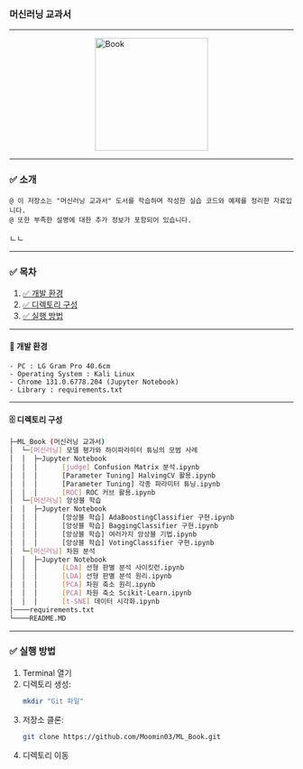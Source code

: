 ### 머신러닝 교과서

---
<img src="https://image.yes24.com/goods/98809693/XL.jpg" alt="Book" style="width: 200px; display: block; margin-left: auto; margin-right: auto;">


---
### ✅ 소개
    @ 이 저장소는 "머신러닝 교과서" 도서를 학습하며 작성한 실습 코드와 예제를 정리한 자료입니다.
    @ 또한 부족한 설명에 대한 추가 정보가 포함되어 있습니다.
ㄴㄴ

---
### ✅ 목차
1. [✅ 개발 환경](#개발-환경)
2. [✅ 디렉토리 구성](#디렉토리-구성)
3. [✅ 실행 방법](#실행-방법)


---
<a name="개발-환경"></a>
#### 🙈 개발 환경
	- PC : LG Gram Pro 40.6cm
	- Operating System : Kali Linux
	- Chrome 131.0.6778.204 (Jupyter Notebook)
	- Library : requirements.txt


---
<a name="디렉토리-구성"></a>
#### 🗄️ 디렉토리 구성
```sh
├─ML_Book (머신러닝 교과서)
│  └─[머신러닝] 모델 평가와 하이파라미터 튜닝의 모범 사례
│  │  ├─Jupyter Notebook
│  │  │      [judge] Confusion Matrix 분석.ipynb
│  │  │      [Parameter Tuning] HalvingCV 활용.ipynb
│  │  │      [Parameter Tuning] 각종 파라미터 튜닝.ipynb
│  │  │      [ROC] ROC 커브 활용.ipynb
│  └─[머신러닝] 앙상블 학습
│  │  ├─Jupyter Notebook
│  │  │      [앙상블 학습] AdaBoostingClassifier 구현.ipynb
│  │  │      [앙상블 학습] BaggingClassifier 구현.ipynb
│  │  │      [앙상블 학습] 여러가지 앙상블 기법.ipynb
│  │  │      [앙상블 학습] VotingClassifier 구현.ipynb
│  └─[머신러닝] 차원 분석
│  │  ├─Jupyter Notebook
│  │  │      [LDA] 선형 판별 분석 사이킷런.ipynb
│  │  │      [LDA] 선형 판별 분석 원리.ipynb
│  │  │      [PCA] 차원 축소 원리.ipynb
│  │  │      [PCA] 차원 축소 Scikit-Learn.ipynb
│  │  │      [t-SNE] 데이터 시각화.ipynb
│────requirements.txt
└────README.MD
```

---
<a name="실행-방법"></a>
### ✅ 실행 방법
1. Terminal 열기
2. 디렉토리 생성:
    ```bash
    mkdir "Git 파일"
3. 저장소 클론:
    ```bash
    git clone https://github.com/Moomin03/ML_Book.git
4. 디렉토리 이동
